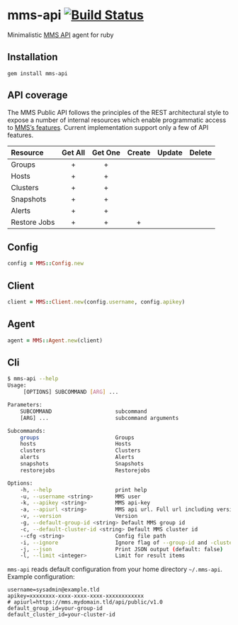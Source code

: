 mms-api [![Build Status](https://travis-ci.org/cargomedia/mms-api.png)](https://travis-ci.org/cargomedia/mms-api)
=======
Minimalistic [MMS API](http://mms.mongodb.com/) agent for ruby

Installation
------------
```
gem install mms-api
```

API coverage
------------
The MMS Public API follows the principles of the REST architectural style to expose a number of internal resources which enable programmatic access to [MMS’s features](http://mms.mongodb.com/help/reference/api/). Current implementation support only a few of API features.

|Resource|Get All|Get One|Create|Update|Delete|
|:---|:---:|:---:|:---:|:---:|:---:|
|Groups| + | + | | | | |
|Hosts| + | + | | | | |
|Clusters| + | + | | | | |
|Snapshots| + | + | | | | |
|Alerts| + | + | | | | |
|Restore Jobs| + | + | + | | | |

Config
------
```ruby
config = MMS::Config.new
```

Client
------
```ruby
client = MMS::Client.new(config.username, config.apikey)
```

Agent
-----
```ruby
agent = MMS::Agent.new(client)
```

Cli
---
```bash
$ mms-api --help
Usage:
     [OPTIONS] SUBCOMMAND [ARG] ...

Parameters:
    SUBCOMMAND                    subcommand
    [ARG] ...                     subcommand arguments

Subcommands:
    groups                        Groups
    hosts                         Hosts
    clusters                      Clusters
    alerts                        Alerts
    snapshots                     Snapshots
    restorejobs                   Restorejobs

Options:
    -h, --help                    print help
    -u, --username <string>       MMS user
    -k, --apikey <string>         MMS api-key
    -a, --apiurl <string>         MMS api url. Full url including version: https://mms.mydomain.tld/api/public/v1.0
    -v, --version                 Version
    -g, --default-group-id <string> Default MMS group id
    -c, --default-cluster-id <string> Default MMS cluster id
    --cfg <string>                Config file path
    -i, --ignore                  Ignore flag of --group-id and -cluster-id (default: false)
    -j, --json                    Print JSON output (default: false)
    -l, --limit <integer>         Limit for result items
```

`mms-api` reads default configuration from your home directory `~/.mms-api`. Example configuration:

```
username=sysadmin@example.tld
apikey=xxxxxxxx-xxxx-xxxx-xxxx-xxxxxxxxxxxx
# apiurl=https://mms.mydomain.tld/api/public/v1.0
default_group_id=your-group-id
default_cluster_id=your-cluster-id
```
